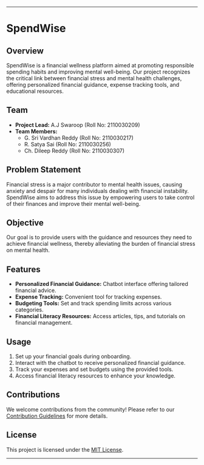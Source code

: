 
---

# SpendWise

## Overview
SpendWise is a financial wellness platform aimed at promoting responsible spending habits and improving mental well-being. Our project recognizes the critical link between financial stress and mental health challenges, offering personalized financial guidance, expense tracking tools, and educational resources.

## Team
- **Project Lead:** A.J Swaroop (Roll No: 2110030209)
- **Team Members:**
  - G. Sri Vardhan Reddy (Roll No: 2110030217)
  - R. Satya Sai (Roll No: 2110030256)
  - Ch. Dileep Reddy (Roll No: 2110030307)

## Problem Statement
Financial stress is a major contributor to mental health issues, causing anxiety and despair for many individuals dealing with financial instability. SpendWise aims to address this issue by empowering users to take control of their finances and improve their mental well-being.

## Objective
Our goal is to provide users with the guidance and resources they need to achieve financial wellness, thereby alleviating the burden of financial stress on mental health.

## Features
- **Personalized Financial Guidance:** Chatbot interface offering tailored financial advice.
- **Expense Tracking:** Convenient tool for tracking expenses.
- **Budgeting Tools:** Set and track spending limits across various categories.
- **Financial Literacy Resources:** Access articles, tips, and tutorials on financial management.



## Usage
1. Set up your financial goals during onboarding.
2. Interact with the chatbot to receive personalized financial guidance.
3. Track your expenses and set budgets using the provided tools.
4. Access financial literacy resources to enhance your knowledge.

## Contributions
We welcome contributions from the community! Please refer to our [Contribution Guidelines](CONTRIBUTING.md) for more details.

## License
This project is licensed under the [MIT License](LICENSE).

---
